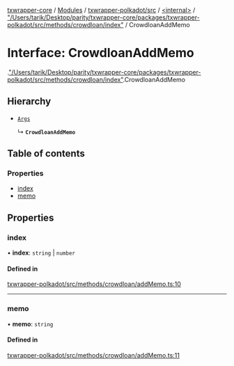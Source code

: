 [txwrapper-core](../README.md) / [Modules](../modules.md) / [txwrapper-polkadot/src](../modules/txwrapper_polkadot_src.md) / [<internal\>](../modules/txwrapper_polkadot_src._internal_.md) / ["/Users/tarik/Desktop/parity/txwrapper-core/packages/txwrapper-polkadot/src/methods/crowdloan/index"](../modules/txwrapper_polkadot_src._internal_.__Users_tarik_Desktop_parity_txwrapper_core_packages_txwrapper_polkadot_src_methods_crowdloan_index_.md) / CrowdloanAddMemo

# Interface: CrowdloanAddMemo

[<internal>](../modules/txwrapper_polkadot_src._internal_.md).["/Users/tarik/Desktop/parity/txwrapper-core/packages/txwrapper-polkadot/src/methods/crowdloan/index"](../modules/txwrapper_polkadot_src._internal_.__Users_tarik_Desktop_parity_txwrapper_core_packages_txwrapper_polkadot_src_methods_crowdloan_index_.md).CrowdloanAddMemo

## Hierarchy

- [`Args`](../modules/txwrapper_core_src.md#args)

  ↳ **`CrowdloanAddMemo`**

## Table of contents

### Properties

- [index](txwrapper_polkadot_src._internal_.__Users_tarik_Desktop_parity_txwrapper_core_packages_txwrapper_polkadot_src_methods_crowdloan_index_.CrowdloanAddMemo.md#index)
- [memo](txwrapper_polkadot_src._internal_.__Users_tarik_Desktop_parity_txwrapper_core_packages_txwrapper_polkadot_src_methods_crowdloan_index_.CrowdloanAddMemo.md#memo)

## Properties

### index

• **index**: `string` \| `number`

#### Defined in

[txwrapper-polkadot/src/methods/crowdloan/addMemo.ts:10](https://github.com/paritytech/txwrapper-core/blob/9387f90/packages/txwrapper-polkadot/src/methods/crowdloan/addMemo.ts#L10)

___

### memo

• **memo**: `string`

#### Defined in

[txwrapper-polkadot/src/methods/crowdloan/addMemo.ts:11](https://github.com/paritytech/txwrapper-core/blob/9387f90/packages/txwrapper-polkadot/src/methods/crowdloan/addMemo.ts#L11)
